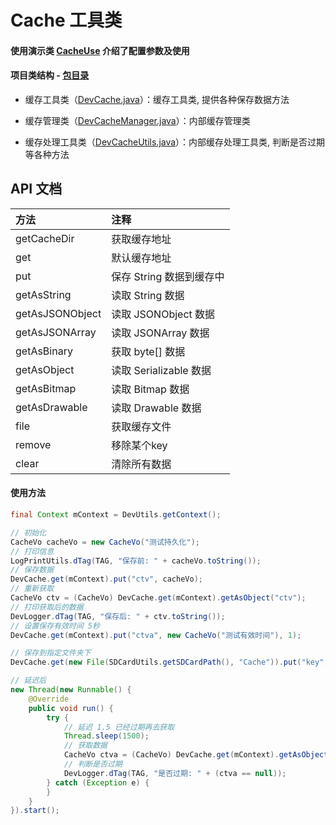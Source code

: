 # Cache 工具类

#### 使用演示类 [CacheUse](https://github.com/afkT/DevUtils/blob/master/app/src/main/java/com/dev/utils/cache/CacheUse.java) 介绍了配置参数及使用

#### 项目类结构 - [包目录](https://github.com/afkT/DevUtils/tree/master/DevLibUtils/src/main/java/dev/utils/app/cache)

* 缓存工具类（[DevCache.java](https://github.com/afkT/DevUtils/blob/master/DevLibUtils/src/main/java/dev/utils/app/cache/DevCache.java)）：缓存工具类, 提供各种保存数据方法

* 缓存管理类（[DevCacheManager.java](https://github.com/afkT/DevUtils/blob/master/DevLibUtils/src/main/java/dev/utils/app/cache/DevCacheManager.java)）：内部缓存管理类

* 缓存处理工具类（[DevCacheUtils.java](https://github.com/afkT/DevUtils/blob/master/DevLibUtils/src/main/java/dev/utils/app/cache/DevCacheUtils.java)）：内部缓存处理工具类, 判断是否过期等各种方法

## API 文档

| 方法 | 注释 |
| :- | :- |
| getCacheDir | 获取缓存地址 |
| get | 默认缓存地址 |
| put | 保存 String 数据到缓存中 |
| getAsString | 读取 String 数据 |
| getAsJSONObject | 读取 JSONObject 数据 |
| getAsJSONArray | 读取 JSONArray 数据 |
| getAsBinary | 获取 byte[] 数据 |
| getAsObject | 读取 Serializable 数据 |
| getAsBitmap | 读取 Bitmap 数据 |
| getAsDrawable | 读取 Drawable 数据 |
| file | 获取缓存文件 |
| remove | 移除某个key |
| clear | 清除所有数据 |

#### 使用方法
```java
final Context mContext = DevUtils.getContext();

// 初始化
CacheVo cacheVo = new CacheVo("测试持久化");
// 打印信息
LogPrintUtils.dTag(TAG, "保存前: " + cacheVo.toString());
// 保存数据
DevCache.get(mContext).put("ctv", cacheVo);
// 重新获取
CacheVo ctv = (CacheVo) DevCache.get(mContext).getAsObject("ctv");
// 打印获取后的数据
DevLogger.dTag(TAG, "保存后: " + ctv.toString());
// 设置保存有效时间 5秒
DevCache.get(mContext).put("ctva", new CacheVo("测试有效时间"), 1);

// 保存到指定文件夹下
DevCache.get(new File(SDCardUtils.getSDCardPath(), "Cache")).put("key", "保存数据");

// 延迟后
new Thread(new Runnable() {
    @Override
    public void run() {
        try {
            // 延迟 1.5 已经过期再去获取
            Thread.sleep(1500);
            // 获取数据
            CacheVo ctva = (CacheVo) DevCache.get(mContext).getAsObject("ctva");
            // 判断是否过期
            DevLogger.dTag(TAG, "是否过期: " + (ctva == null));
        } catch (Exception e) {
        }
    }
}).start();
```